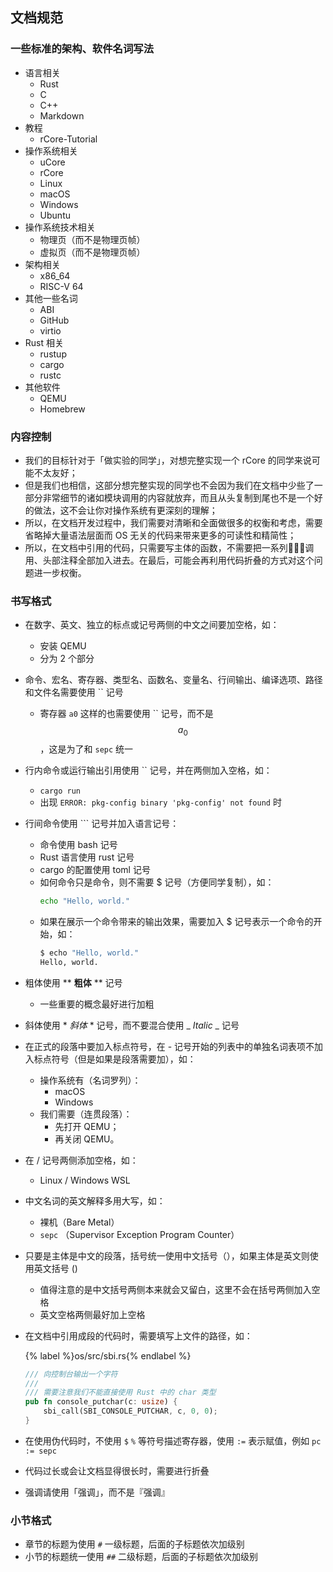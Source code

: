 ## 文档规范

### 一些标准的架构、软件名词写法
- 语言相关
  - Rust
  - C
  - C++
  - Markdown
- 教程
  - rCore-Tutorial
- 操作系统相关
  - uCore
  - rCore
  - Linux
  - macOS
  - Windows
  - Ubuntu
- 操作系统技术相关
  - 物理页（而不是物理页帧）
  - 虚拟页（而不是物理页帧）
- 架构相关
  - x86_64
  - RISC-V 64
- 其他一些名词
  - ABI
  - GitHub
  - virtio
- Rust 相关
  - rustup
  - cargo
  - rustc
- 其他软件
  - QEMU
  - Homebrew

### 内容控制
- 我们的目标针对于「做实验的同学」，对想完整实现一个 rCore 的同学来说可能不太友好；
- 但是我们也相信，这部分想完整实现的同学也不会因为我们在文档中少些了一部分非常细节的诸如模块调用的内容就放弃，而且从头复制到尾也不是一个好的做法，这不会让你对操作系统有更深刻的理解；
- 所以，在文档开发过程中，我们需要对清晰和全面做很多的权衡和考虑，需要省略掉大量语法层面而 OS 无关的代码来带来更多的可读性和精简性；
- 所以，在文档中引用的代码，只需要写主体的函数，不需要把一系列调用、头部注释全部加入进去。在最后，可能会再利用代码折叠的方式对这个问题进一步权衡。

### 书写格式
- 在数字、英文、独立的标点或记号两侧的中文之间要加空格，如：
  - 安装 QEMU
  - 分为 2 个部分
- 命令、宏名、寄存器、类型名、函数名、变量名、行间输出、编译选项、路径和文件名需要使用 \`\` 记号
  - 寄存器 `a0` 这样的也需要使用 \`\` 记号，而不是 $$a_0$$，这是为了和 `sepc` 统一
- 行内命令或运行输出引用使用 \`\` 记号，并在两侧加入空格，如：
  - `cargo run`
  - 出现 `ERROR: pkg-config binary 'pkg-config' not found` 时
- 行间命令使用 \`\`\` 记号并加入语言记号：
  - 命令使用 bash 记号
  - Rust 语言使用 rust 记号
  - cargo 的配置使用 toml 记号
  - 如何命令只是命令，则不需要 $ 记号（方便同学复制），如：
    ```bash
    echo "Hello, world."
    ```
  - 如果在展示一个命令带来的输出效果，需要加入 $ 记号表示一个命令的开始，如：
    ```bash
    $ echo "Hello, world."
    Hello, world.
    ```
- 粗体使用 \*\* **粗体** \*\* 记号
  - 一些重要的概念最好进行加粗
- 斜体使用 \* *斜体* \* 记号，而不要混合使用 \_ _Italic_ \_ 记号
- 在正式的段落中要加入标点符号，在 - 记号开始的列表中的单独名词表项不加入标点符号（但是如果是段落需要加），如：
  - 操作系统有（名词罗列）：
    - macOS
    - Windows
  - 我们需要（连贯段落）：
    - 先打开 QEMU；
    - 再关闭 QEMU。
- 在 / 记号两侧添加空格，如：
  - Linux / Windows WSL
- 中文名词的英文解释多用大写，如：
  - 裸机（Bare Metal）
  - `sepc` （Supervisor Exception Program Counter）
- 只要是主体是中文的段落，括号统一使用中文括号（），如果主体是英文则使用英文括号 ()
  - 值得注意的是中文括号两侧本来就会又留白，这里不会在括号两侧加入空格
  - 英文空格两侧最好加上空格
- 在文档中引用成段的代码时，需要填写上文件的路径，如：

  {% label %}os/src/sbi.rs{% endlabel %}
  ```rust
  /// 向控制台输出一个字符
  ///
  /// 需要注意我们不能直接使用 Rust 中的 char 类型
  pub fn console_putchar(c: usize) {
      sbi_call(SBI_CONSOLE_PUTCHAR, c, 0, 0);
  }
  ```
- 在使用伪代码时，不使用 `$` `%` 等符号描述寄存器，使用 `:=` 表示赋值，例如 `pc := sepc`
- 代码过长或会让文档显得很长时，需要进行折叠
- 强调请使用「强调」，而不是『强调』

### 小节格式

- 章节的标题为使用 `#` 一级标题，后面的子标题依次加级别
- 小节的标题统一使用 `##` 二级标题，后面的子标题依次加级别